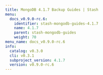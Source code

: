 ```yaml
---
title: MongoDB 4.1.7 Backup Guides | Stash
menu:
  docs_v0.9.0-rc.6:
    identifier: stash-mongodb-guides-4.1.7
    name: 4.1.7
    parent: stash-mongodb-guides
    weight: 70
menu_name: docs_v0.9.0-rc.6
info:
  catalog: v0.3.0
  cli: v0.3.1
  subproject_version: 4.1.7
  version: v0.9.0-rc.6
---
```


